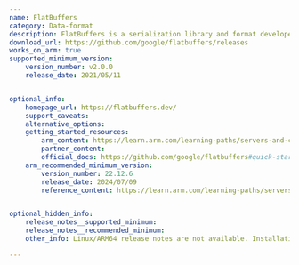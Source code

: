 ```yaml
---
name: FlatBuffers 
category: Data-format
description: FlatBuffers is a serialization library and format developed by Google. It is used for efficiently encoding structured data in a binary format, making it ideal for scenarios where performance is critical.
download_url: https://github.com/google/flatbuffers/releases
works_on_arm: true
supported_minimum_version:
    version_number: v2.0.0
    release_date: 2021/05/11


optional_info:
    homepage_url: https://flatbuffers.dev/
    support_caveats:
    alternative_options:
    getting_started_resources:
        arm_content: https://learn.arm.com/learning-paths/servers-and-cloud-computing/vectorscan/snort/
        partner_content: 
        official_docs: https://github.com/google/flatbuffers#quick-start
    arm_recommended_minimum_version:
        version_number: 22.12.6
        release_date: 2024/07/09
        reference_content: https://learn.arm.com/learning-paths/servers-and-cloud-computing/vectorscan/snort/ 


optional_hidden_info:
    release_notes__supported_minimum: 
    release_notes__recommended_minimum:
    other_info: Linux/ARM64 release notes are not available. Installation and testing are done via the [tar archive](https://github.com/google/flatbuffers/releases/tag/v2.0.0).

---
```

